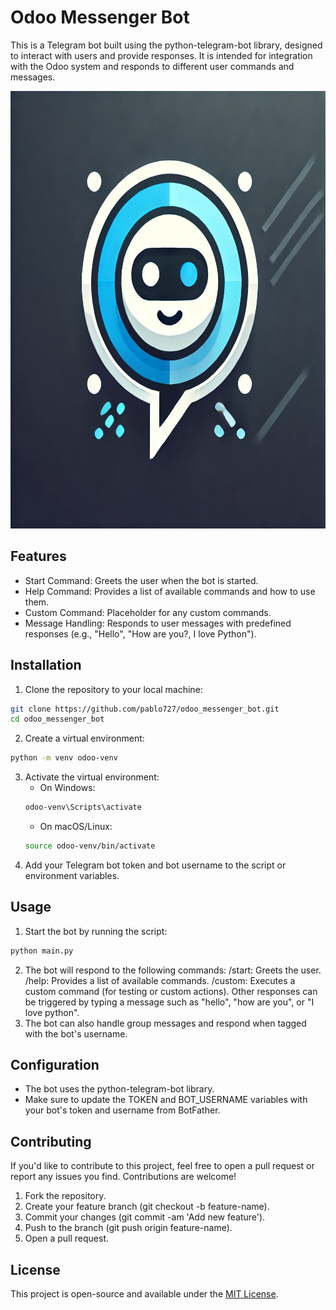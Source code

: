 # Odoo Messenger Bot
This is a Telegram bot built using the python-telegram-bot library, designed to interact with users and provide responses. It is intended for integration with the Odoo system and responds to different user commands and messages.

<img src="image/odoo_bot.webp" alt="Odoo Messenger Bot" width="700" height="700"/>

## Features
- Start Command: Greets the user when the bot is started.
- Help Command: Provides a list of available commands and how to use them.
- Custom Command: Placeholder for any custom commands.
- Message Handling: Responds to user messages with predefined responses (e.g., "Hello", "How are you?, I love Python").

## Installation
1. Clone the repository to your local machine:
```bash
git clone https://github.com/pablo727/odoo_messenger_bot.git
cd odoo_messenger_bot
```
2. Create a virtual environment:
```bash
python -m venv odoo-venv
```
3. Activate the virtual environment:
   - On Windows:
   ```bash
   odoo-venv\Scripts\activate
   ```
   - On macOS/Linux:
   ```bash
   source odoo-venv/bin/activate
   ```
4. Add your Telegram bot token and bot username to the script or environment variables.

## Usage
1. Start the bot by running the script:
```bash
python main.py
```
2. The bot will respond to the following commands:
/start: Greets the user.
/help: Provides a list of available commands.
/custom: Executes a custom command (for testing or custom actions).
Other responses can be triggered by typing a message such as "hello", "how are you", or "I love python".
3. The bot can also handle group messages and respond when tagged with the bot's username.

## Configuration
- The bot uses the python-telegram-bot library.
- Make sure to update the TOKEN and BOT_USERNAME variables with your bot's token and username from BotFather.

## Contributing
If you'd like to contribute to this project, feel free to open a pull request or report any issues you find. Contributions are welcome!
1. Fork the repository.
2. Create your feature branch (git checkout -b feature-name).
3. Commit your changes (git commit -am 'Add new feature').
4. Push to the branch (git push origin feature-name).
5. Open a pull request.

## License
This project is open-source and available under the [MIT License](https://opensource.org/licenses/MIT).







